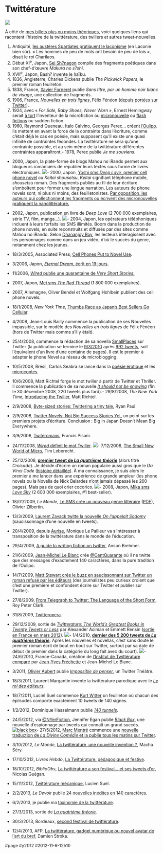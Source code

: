 # Twittérature

![](_i/F_CROUZET_HD.webp)

À côté de [mes billets plus ou moins théoriques](#twitterature), voici quelques liens qui racontent l’histoire de la twittérature, des twillers et autres tweet-nouvelles.

1. Antiquité, [les austères Spartiates pratiquent le laconisme](http://www.lemonde.fr/livres/article/2012/10/03/la-twitterature-une-nouvelle-invention_1768967_3260.html) (en Laconie bien sûr). « Les hommes de peu de mots ont besoin de peu de lois », disait le roi Charilaos.
2. Début XI<sup>e</sup>, Japon, [Sei Sh?nagon](http://fr.wikipedia.org/wiki/Sei_Sh%C5%8Dnagon) compile des fragments poétiques dans son chef-d’œuvre *Makura no s?shi*.
3. XVII<sup>e</sup>, Japon, [Bash? invente le haïku](http://2fr.wikipedia.org/wiki/Ha%C3%AFku).
4. 1836, Angleterre, Charles Dickens publie *The Pickwick Papers*, le premier roman feuilleton.
5. 1838, France, [Xavier Forneret](http://fr.wikipedia.org/wiki/Xavier_Forneret) publie *Sans titre, par un homme noir blanc de visage*, une collection de fragments.
6. 1906, France, [*Nouvelles en trois lignes*](http://fr.wikipedia.org/wiki/Nouvelles_en_trois_lignes), Félix Fénéon ([depuis portées sur Twitter](https://twitter.com/novelsin3lines)).
7. 1924, avec « *For Sale, Baby Shoes, Never Worn* », Ernest Hemingway serait [à tort](../2013/2/taxinomie-litteraire-a-lage-de-twitter.md) l’inventeur de la microfiction ou [micronouvelle](http://fr.wikipedia.org/wiki/Micronouvelle) ou [flash fictions](http://en.wikipedia.org/wiki/Flash_fiction) ou sudden fiction.
8. 1960, Raymond Queneau, Italo Calvino, Georges Perec… créent [l’Oulipo](http://www.oulipo.net/). Ils mettent en avant la force de la contrainte dans l’écriture, comme c’était déjà le cas en poésie, mais supposent qu’il existe une quasi infinité de contraintes fécondes. La twittérature ne sera qu’une contrainte possible, et au sein même de la twittérature différentes contraintes apparaîtront.- 1978, Perec publie *Je me souviens*.
- 2000, Japon, la plate-forme de blogs Mahou no iRando permet aux blogueurs romanciers de republier leurs textes sous forme de livres électroniques.
[![](_i/japcellhead1.gif)](http://www.futureofthebook.org/blog/archives/2005/03/novels_on_your_phone.html)- 2000, Japon, [Yoshi sms *Deep Love*, premier cell phone novel](http://en.wikipedia.org/wiki/Cell_phone_novel) ou *Keitai shousetsu*, *Keitai* signifiant téléphone mobile, *shousetsu* roman. Des fragments publiés au fil de leur écriture s’emboîtent pour former une longue narration. Les auteurs de phone novels sont, ni plus ni moins, des feuilletonistes. [Par opposition, les auteurs qui collectionnent les fragments ou écrivent des micronouvelles pratiquent la nanolittérature.](../2013/3/de-la-nanolitterature-au-megafeuilleton.md)
- 2002, Japon, publication en livre de *Deep Love* (2 700 000 exemplaires, série TV, film, manga…).
![](_i/deeplove.webp)- 2004, Japon, les opérateurs téléphoniques incluent à leurs forfaits les SMS illimités. Boom dans la production de phone novels, en suite reconstruits et diffusés par des sites comme Mahou no iRando. Selon [Dhananjoy Roy](http://www.languageinindia.com/march2012/cellphonenoveldhananjoyfinal.pdf), les lecteurs interagissent avec les personnages comme dans un jeu vidéo, d’où le succès du genre, notamment chez les jeunes.
- 18/3/2005, Associated Press, [Cell Phones Put to Novel Use](http://www.wired.com/gadgets/miscellaneous/news/2005/03/66950).
- 3/2006, Japon, [*Eternal Dream*, écrit en 19 jours](http://www.newyorker.com/reporting/2008/12/22/081222fa_fact_goodyear).
- 11/2006, [*Wired* publie une quarantaine de *Very Short Stories*.](http://www.wired.com/wired/archive/14.11/sixwords.html)
- 2007, Japon, [Mei sms *The Red Thread*](http://suite101.com/article/the-rise-of-the-japanese-cellphone-novel-a106785) (1 800 000 exemplaires).
- 2007, Allemagne, Oliver Bendel et Wolfgang Hohlbein publient des cell phone novels.
- 18/1/2008, *New York Time*, [Thumbs Race as Japan’s Best Sellers Go Cellular](http://www.nytimes.com/2008/01/20/world/asia/20japan.html).
- 4/2008, Jean-Louis Bailly commence la publication de ses Nouvelles impassible, sur le modèle des *Nouvelles en trois lignes* de Félix Fénéon (hors de Twitter mais comme s’il y était).
- 25/4/2008, <Nick Belardes> commence la rédaction de sa novella [SmallPlaces](https://twitter.com/smallplaces) sur Twitter (la publication se termine le [9/3/2010](https://twitter.com/smallplaces/status/10199082037) après [992 tweets](http://www.thenervousbreakdown.com/nlbelardes/2009/04/twitter-novel-in-the-twitterverse-read-the-first-358-tweets-of-small-places/), soit l’équivalent d’un livre d’une centaine de pages). Il est le premier à adapter le phone Novel au réseau de microblogging.
- 10/5/2008, Brésil, Carlos Seabra se lance dans la [poésie érotique](https://twitter.com/poesiaerotica) et les [microcontes](https://twitter.com/microcontos).
- 10/6/2008, Matt Richtel forge le mot twiller à partir de Twitter et Thriller. Il commence la publication de sa nouvelle [*It should not be snowing*](http://twitter.com/mrichtel/status/830883447) (fin le 30 décembre 2008, 220 tweets plus tard).- 29/8/2008, *The New York Time*, [Introducing the Twiller](http://bits.blogs.nytimes.com/2008/08/29/introducing-the-twiller/), Matt Richtel.
- 2/9/2008, [Byte-sized stories: Twittering a tiny tale](http://arstechnica.com/news.ars/post/20080901-byte-sized-stories-twittering-a-tiny-tale.html), Ryan Paul.
- 2/9/2008, [Twitter Novels: Not Big Success Stories Yet](http://readwrite.com/2008/09/02/twitter_novels_not_big_success_stories), un point sur les premiers projets d’écriture. Conclusion : Big in Japan Doesn’t Mean Big Everywhere.
- 3/9/2008, [Twiteromans](http://pisani.blog.lemonde.fr/2008/09/03/twiteromans/), Francis Pisani.
- 24/11/2008, [*Wired* définit le mot Twiller](http://www.wired.com/culture/culturereviews/magazine/16-12/st_jw).
[![](_i/4twired.png)](http://www.wired.com/culture/culturereviews/magazine/16-12/st_jw)- 7/12/2008, [The Small New World of Micro](http://designmind.frogdesign.com/blog/small-new-world-of-micro-short-tales-and-the-end-of-big-ideas.html), Tim Leberecht.
- 25/12/2008, [**premier tweet de *La quatrième théorie***](https://twitter.com/tcrouzet/status/1077904778) (alors titré *Croisade*). Je décide d’écrire un roman populaire aussi gros que le *Da Vinci Code* ([histoire détaillée](la-quatrieme-theorie/la-quatrieme-theorie-historique)). À ma connaissance, je suis alors le premier à me lancer dans une expérience de grande ampleur (les phone novels ou la Novella de Nick Belardes n’ont jamais dépassé les 200 pages). Mais pas de quoi crier cocorico.
[![](_i/4tfirst.png)](https://twitter.com/tcrouzet/status/1077904778)- 2008, Japon, [Mika sms *Love Sky*](http://suite101.com/article/the-rise-of-the-japanese-cellphone-novel-a106785) (2 600 000 exemplaires, #1 best-seller).
- 18/01/2009, *Le Monde*, [Le SMS crée un nouveau genre littéraire](http://www.lemonde.fr/technologies/article/2009/01/20/le-sms-cree-un-nouveau-genre-litteraire_1142423_651865.html) ([PDF](http://twiller.tcrouzet.com/tc_files/LeMondeTwiller.pdf)), Olivier Zilbertin.
- 13/3/2009, [Laurent Zavack twitte la nouvelle *On l’appelait Sodomy*](http://laurentzavack.blogspot.fr/2009/03/zimeo-korny-cest-parti.html) (saucissonnage d’une nouvelle en tweets).
- 20/4/2009, depuis [Aurise](https://twitter.com/Aurise), Monique Le Pailleur va s’intéresser à transposition de la twittérature dans le monde de l’éducation.

- 29/4/2009, [A guide to writing fiction on twitter](http://voices.yahoo.com/a-guide-writing-fiction-twitter-3165713.html), Anson Brehmer.
- 21/6/2009, [Jean-Michel Le Blanc](http://twitter.blogs.sudouest.fr/) crée [@CentQuarante](https://twitter.com/Centquarante) où il ne twitte que des messages d’exactement 140 caractères, dans la pure tradition de l’Oulipo.
- 14/7/2009, [Matt Stewart crée le buzz en saucissonnant sur Twitter un roman refusé par les éditeurs](../2009/8/the-dumb-writers-on-twitter-again.md) (des journalistes peu curieux croient que c’est une première et confondent écrire sur Twitter et publier sur Twitter).
- 27/8/2009, [From Telegraph to Twitter: The Language of the Short Form](http://www.poynter.org/column.asp?id=78&aid=169118), Roy Peter Clark.
- 31/8/2009, [Twitteropera](http://www.springwise.com/entertainment/twitteropera/).
- 29/12/2009, sortie de [*Twitterature: The World’s Greatest Books in Twenty Tweets or Less*](http://www.twitterature.us/us/index.htm) par Alexander Aciman et Emmett Rensin ([sortie en France en mars 2012](http://www.facebook.com/twitterature)).
[![](_i/twitterature.webp)](http://www.twitterature.us/us/index.htm)- 1/4/2010, [**dernier des 5 200 tweets de *La quatrième théorie***](https://twitter.com/tcrouzet/status/11440904127). Après les nouvelles et novellas, c’est sans doute le premier roman écrit de bout en bout sur Twitter, surtout par sa date de début (le premier dans la catégorie du long fait avec du court).
[![](_i/4tlast.png)](https://twitter.com/tcrouzet/status/11440904127)- 24/6/2010, France-Canada, création de [l’Institut de Twittérature comparé](http://www.twittexte.com/) par [Jean-Yves Fréchette](http://twitter.com/JYFrechette) et Jean-Michel Le Blanc.
- 3/2011, [Olivier Aubert](https://twitter.com/OlivierAuber) publie [*Impossible de penser*](http://perspective-numerique.net/wakka.php?wiki=ImpossibleDePenser), un Twitter Théâtre.
- 18/3/2011, Laurent Margantin invente la twittérature parodique avec le [*Le roi des éditeurs*](http://www.oeuvresouvertes.net/spip.php?rubrique69).
- 18/7/2011, Luciel Suel commence [Kurt Witter](http://academie23.blogspot.fr/search/label/Kurt%20Witter) un feuilleton où chacun des épilsodes comporte exactement 10 tweets de 140 signes.
- 1/2/2012, Dominique Hasselmann publie [*140 tunnels*](http://www.publie.net/fr/ebook/9782814506046/140-tunnels).
- 24/5/2012, via [@NYerFiction](https://twitter.com/nyerfiction), Jennifer Egan publie [*Black Box*](http://www.newyorker.com/fiction/features/2012/06/04/120604fi_fiction_egan), une nouvelle d’espionnage par tweets qui connaît un grand succès.
[![black box](_i/blackbox.webp)](http://mediadecoder.blogs.nytimes.com/2012/05/24/a-jennifer-egan-original-tweet-by-tweet/)- 27/5/2012, [Marc Mentré](https://twitter.com/mediatrend) commence une [nouvelle traduction de *La Divine Comédie* et la publie tous les matins sur Twitter](http://www.themediatrend.com/wordpress/2014/01/03/la-divine-comedie-twitter-et-le-journalisme/).
- 3/10/2012, *Le Monde*, [La twittérature, une nouvelle invention ?](http://www.lemonde.fr/livres/article/2012/10/03/la-twitterature-une-nouvelle-invention_1768967_3260.html), Macha Séry.
- 17/10/2012, *Livres Hebdo*, [La Twittérature, pédagogique et festive](http://www.livreshebdo.fr/actualites/DetailsActuRub.aspx?id=9413).
- 18/10/2012, *BiblioObs*, [La twittérature a son festival... et ses tweets d’or](http://bibliobs.nouvelobs.com/web-side-stories/20121018.OBS6250/la-twitterature-a-son-festival-et-ses-tweets-d-or.html), Nicolas Guégan.
- 15/11/2012, [Twittérature mécanique](http://academie23.blogspot.fr/2012/11/curm-n10.html), Lucien Suel.
- 2/2/2013, *Le Devoir* publie [24 nouvelles inédites en 140 caractères](http://www.ledevoir.com/culture/livres/369866/lire-tremblay-pivot-jardin-thuy-et-mavrikakis-en-140-caracteres).
- 6/2/2013, je publie ma [taxinomie de la twittérature](../2013/2/taxinomie-litteraire-a-lage-de-twitter.md).
- 27/3/2013, sortie de *[La quatrième théorie](la-quatrieme-theorie.md)*.
- 30/3/2013, Bordeaux, [second festival de twittérature](http://twitter.blogs.sudouest.fr/fit-bordeaux/).
- 12/4/2013, AFP, [La twittérature, gadget numérique ou nouvel avatar de l’art du bref](http://www.lexpress.fr/actualites/1/culture/la-twitterature-gadget-numerique-ou-nouvel-avatar-de-l-art-du-bref_1239759.html), Damien Stroka.

#page #y2012 #2012-11-6-12h10
